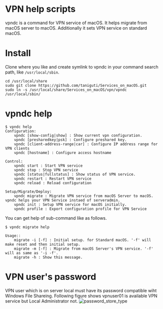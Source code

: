 # VPN help scripts

vpndc is a command for VPN service of macOS.
It helps migrate from macOS server to macOS.
Additionally it sets VPN service on standard macOS.

# Install
Clone where you like and create symlink to vpndc in your command search path, like `/usr/local/sbin`.
```
cd /usr/local/share
sudo git clone https://github.com/taniguti/Services_on_macOS.git
sudo ln -s /usr/local/share/Services_on_macOS/vpn/vpndc /usr/local/sbin/
```

# vpndc help
```
$ vpndc help
Configuration:
    vpndc [show-config|show] : Show current vpn configuration.
    vpndc [presharedkey|psk] : Configure preshared key.
    vpndc [client-address-range|car] : Configure IP address range for VPN clients
    vpndc [hostname] : Configure access hostname

Control:
    vpndc start : Start VPN service
    vpndc stop : Stop VPN service
    vpndc [status|fullstatus] : Show status of VPN service.
    vpndc restart : Restart VPN service
    vpndc reload : Reload configuration

Setup/Migrate/Deploy:
    vpndc migrate : Migrate VPN service from macOS Server to macOS. vpndc helps your VPN Service instaed of serveradmin.
    vpndc init : Setup VPN service for macOS initially.
    vpndc profile : Export configuration profile for VPN Service
```
You can get help of sub-command like as follows.
```
$ vpndc migrate help

Usage::
    migrate -i [-f] : Initial setup. for Standard macOS. '-f' will make reset and then initial setup.
    migrate -m [-f] : Migrate from macOS Server's VPN service. '-f' will as same as '-i -f'.
    migrate -h : Show this message.
```

# VPN user's password
VPN user which is on server local must have its password compatible wiht Windows File Shareing. Following figure shows vpnuser01 is available VPN service but Local Administrator not.
![password_store_type](https://github.com/taniguti/Services_on_macOS/wiki/images/password_store_type_en.png)
